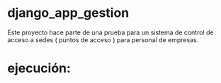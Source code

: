 # django_app_gestion
Este proyecto hace parte de una prueba para un sistema de control de acceso a sedes ( puntos de acceso ) para personal
de empresas.

# ejecución:


